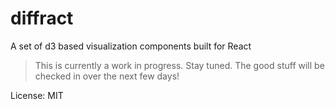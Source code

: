 diffract
==

A set of d3 based visualization components built for React

  > This is currently a work in progress. Stay tuned. The good stuff will be checked in over the next few days!



  License: MIT
